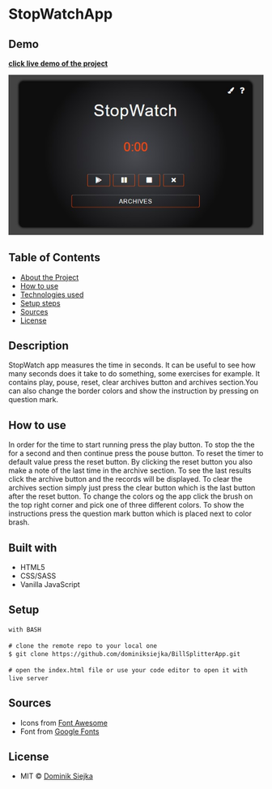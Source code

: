 # StopWatchApp

## Demo

[**click live demo of the project**](https://dominiksiejka.github.io/BillSplitterApp)

![BillSplitterApp preview](./assets/stopwatch.jpg)

## Table of Contents

- [About the Project](#description)
- [How to use](#how-to-use)
- [Technologies used](#built-with)
- [Setup steps](#setup)
- [Sources](#sources)
- [License](#license)

## Description

StopWatch app measures the time in seconds. It can be useful to see how many seconds does it take to do something, some exercises for example. It contains play, pouse, reset, clear archives button and archives section.You can also change the border colors and show the instruction by pressing on question mark.

## How to use

In order for the time to start running press the play button. To stop the the for a second and then continue press the pouse button. To reset the timer to default value press the reset button. By clicking the reset button you also make a note of the last time in the archive section. To see the last results click the archive button and the records will be displayed. To clear the archives section simply just press the clear button which is the last button after the reset button. To change the colors og the app click the brush on the top right corner and pick one of three different colors. To show the instructions press the question mark button which is placed next to color brash.

## Built with

- HTML5
- CSS/SASS
- Vanilla JavaScript

## Setup

```
with BASH

# clone the remote repo to your local one
$ git clone https://github.com/dominiksiejka/BillSplitterApp.git

# open the index.html file or use your code editor to open it with live server

```

## Sources

- Icons from [Font Awesome ](https://fontawesome.com)
- Font from [Google Fonts ](https://fonts.google.com/)

## License

- MIT © [Dominik Siejka ](https://github.com/dominiksiejka/BillSplitterApp)
